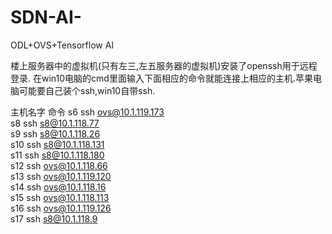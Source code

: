 # SDN-AI-
ODL+OVS+Tensorflow AI



楼上服务器中的虚拟机(只有左三,左五服务器的虚拟机)安装了openssh用于远程登录.
在win10电脑的cmd里面输入下面相应的命令就能连接上相应的主机.苹果电脑可能要自己装个ssh,win10自带ssh.

主机名字           命令
s6                ssh ovs@10.1.119.173  
s8                ssh s8@10.1.118.77  
s9                ssh s8@10.1.118.26  
s10               ssh s8@10.1.118.131  
s11               ssh s8@10.1.118.180  
s12               ssh ovs@10.1.118.66  
s13               ssh ovs@10.1.119.120  
s14               ssh ovs@10.1.118.16  
s15               ssh ovs@10.1.118.113  
s16               ssh ovs@10.1.119.126  
s17               ssh s8@10.1.118.9  

